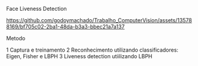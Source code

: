 Face Liveness Detection

https://github.com/godoymachado/Trabalho_ComputerVision/assets/135788169/bf705c02-2ba1-48da-b3a3-bbec21a7a137

Metodo

1 Captura e treinamento
2 Reconhecimento utilizando classificadores: Eigen, Fisher e LBPH
3 Liveness detection utiilizando LBPH


